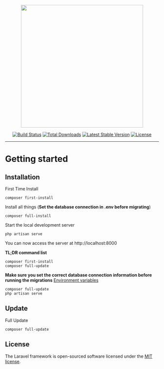 <p align="center"><img src="https://res.cloudinary.com/dtfbvvkyp/image/upload/v1566331377/laravel-logolockup-cmyk-red.svg" width="400"></p>

<p align="center">
<a href="https://travis-ci.org/laravel/framework"><img src="https://travis-ci.org/laravel/framework.svg" alt="Build Status"></a>
<a href="https://packagist.org/packages/laravel/framework"><img src="https://poser.pugx.org/laravel/framework/d/total.svg" alt="Total Downloads"></a>
<a href="https://packagist.org/packages/laravel/framework"><img src="https://poser.pugx.org/laravel/framework/v/stable.svg" alt="Latest Stable Version"></a>
<a href="https://packagist.org/packages/laravel/framework"><img src="https://poser.pugx.org/laravel/framework/license.svg" alt="License"></a>
</p>

----------

# Getting started

## Installation

First Time Install

    composer first-install

Install all things (**Set the database connection in .env before migrating**)

    composer full-install

Start the local development server

    php artisan serve

You can now access the server at http://localhost:8000

**TL;DR command list**

    composer first-install
    composer full-update
    
**Make sure you set the correct database connection information before running the migrations** [Environment variables](#environment-variables)

    composer full-update
    php artisan serve

## Update

Full Update

    composer full-update
    
    
## License

The Laravel framework is open-sourced software licensed under the [MIT license](https://opensource.org/licenses/MIT).
